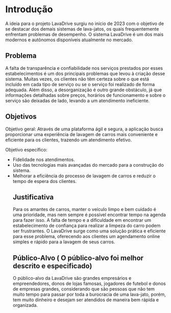 # Introdução

A ideia para o projeto LavaDrive surgiu no início de 2023 com o objetivo de se destacar dos demais sistemas de lava-jatos, os quais frequentemente enfrentam problemas de desempenho. O sistema LavaDrive é um dos mais modernos e autônomos disponíveis atualmente no mercado.

## Problema

A falta de transparência e confiabilidade nos serviços prestados por esses estabelecimentos é um dos principais problemas que levou à criação desse sistema. Muitas vezes, os clientes não têm certeza sobre o que está incluído em cada tipo de serviço ou se o serviço foi realizado de forma adequada. Além disso, a desorganização é outro grande obstáculo, já que informações detalhadas sobre preços, horários de funcionamento e sobre o serviço são deixadas de lado, levando a um atendimento ineficiente.

## Objetivos

Objetivo geral: Através de uma plataforma ágil e segura, a aplicação busca proporcionar uma experiência de lavagem de carros mais conveniente e eficiente para os clientes, trazendo um atendimento efetivo.

Objetivo específico:
<ul>
 <li>Fidelidade nos atendimentos. </li>
 <li>Uso das tecnologias mais avançadas do mercado para a construção do sistema. </li>
 <li>Melhorar a eficiência do processo de lavagem de carros e reduzir o tempo de espera dos clientes. </li>
 

## Justificativa

Para os amantes de carros, manter o veículo limpo e bem cuidado é uma prioridade, mas nem sempre é possível encontrar tempo na agenda para fazer isso. A falta de tempo e a dificuldade em encontrar um estabelecimento de confiança para realizar a limpeza do carro podem ser frustrantes. O LavaDrive surge como uma solução prática e eficiente para esse problema, oferecendo aos clientes um agendamento online simples e rápido para a lavagem de seus carros.


## Público-Alvo ( O público-alvo foi melhor descrito e especificado)

 O público-alvo da LavaDrive são grandes empresários e empreendedores, donos de lojas famosas, jogadores de futebol e donos de empresas grandes, considerando que são pessoas que não tem muito tempo para passar por toda a burocracia de uma lava-jato, porém, tem muito dinheiro e desejam ser atendidos de maneira bem rápida e organizada.
